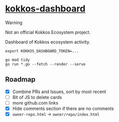 # [kokkos-dashboard](https://cwpearson.github.io/kokkos-dashboard/)

> [!WARNING]  
> Not an official Kokkos Ecosystem project.

Dashboard of Kokkos ecosystem activity.


```
export KOKKOS_DASHBOARD_TOKEN=...

go mod tidy
go run *.go --fetch --render --serve
```


## Roadmap

- [x] Combine PRs and Issues, sort by most recent
- [ ] Bit of JS to delete cards
- [ ] more github.com links
- [x] Hide comments section if there are no comments
- [x] `owner-repo.html` -> `owner/repo/index.html`